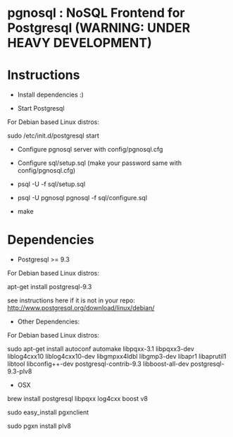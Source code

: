 pgnosql : NoSQL Frontend for Postgresql (WARNING: UNDER HEAVY DEVELOPMENT)
=======

Instructions
============
- Install dependencies :)

- Start Postgresql

For Debian based Linux distros:

sudo /etc/init.d/postgresql start

- Configure pgnosql server with config/pgnosql.cfg

- Configure sql/setup.sql (make your password same with config/pgnosql.cfg)

- psql -U <superusername> -f sql/setup.sql

- psql -U pgnosql pgnosql -f sql/configure.sql

- make


Dependencies
============

- Postgresql >= 9.3

For Debian based Linux distros:

apt-get install postgresql-9.3


see instructions here if it is not in your repo:
http://www.postgresql.org/download/linux/debian/


- Other Dependencies:

For Debian based Linux distros:

sudo apt-get install autoconf automake libpqxx-3.1 libpqxx3-dev liblog4cxx10 liblog4cxx10-dev libgmpxx4ldbl libgmp3-dev libapr1 libaprutil1 libtool libconfig++-dev postgresql-contrib-9.3 libboost-all-dev postgresql-9.3-plv8


- OSX

brew install postgresql libpqxx log4cxx boost v8

sudo easy_install pgxnclient

sudo pgxn install plv8



